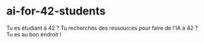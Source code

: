 # ai-for-42-students
Tu es étudiant à 42 ? Tu recherches des ressources pour faire de l'IA à 42 ? Tu es au bon endroit !
